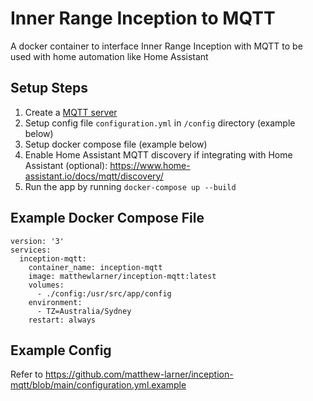 # Inner Range Inception to MQTT
A docker container to interface Inner Range Inception with MQTT to be used with home automation like Home Assistant

## Setup Steps
1. Create a [MQTT server](https://hub.docker.com/_/eclipse-mosquitto)
2. Setup config file `configuration.yml` in `/config` directory (example below)
3. Setup docker compose file (example below)
4. Enable Home Assistant MQTT discovery if integrating with Home Assistant (optional): https://www.home-assistant.io/docs/mqtt/discovery/
5. Run the app by running `docker-compose up --build`

## Example Docker Compose File
```
version: '3'
services:
  inception-mqtt:
    container_name: inception-mqtt
    image: matthewlarner/inception-mqtt:latest
    volumes:
      - ./config:/usr/src/app/config
    environment:
      - TZ=Australia/Sydney
    restart: always
```

## Example Config

Refer to https://github.com/matthew-larner/inception-mqtt/blob/main/configuration.yml.example
